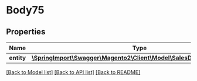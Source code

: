 # Body75

## Properties
Name | Type | Description | Notes
------------ | ------------- | ------------- | -------------
**entity** | [**\SpringImport\Swagger\Magento2\Client\Model\SalesDataInvoiceInterface**](SalesDataInvoiceInterface.md) |  | 

[[Back to Model list]](../README.md#documentation-for-models) [[Back to API list]](../README.md#documentation-for-api-endpoints) [[Back to README]](../README.md)


